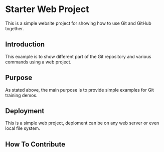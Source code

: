 # Starter Web Project

This is a simple website project for showing how to use Git and GitHub together.

## Introduction

This example is to show different part of the Git repository and various commands using a web project.

## Purpose

As stated above, the main purpose is to provide simple examples for Git training demos.

## Deployment

This is a simple web project, deploment can be on any web server or even local file system.

## How To Contribute